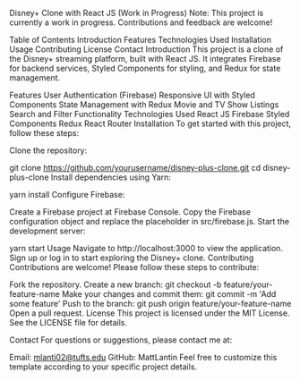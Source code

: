 Disney+ Clone with React JS (Work in Progress)
Note: This project is currently a work in progress. Contributions and feedback are welcome!

Table of Contents
Introduction
Features
Technologies Used
Installation
Usage
Contributing
License
Contact
Introduction
This project is a clone of the Disney+ streaming platform, built with React JS. It integrates Firebase for backend services, Styled Components for styling, and Redux for state management.

Features
User Authentication (Firebase)
Responsive UI with Styled Components
State Management with Redux
Movie and TV Show Listings
Search and Filter Functionality
Technologies Used
React JS
Firebase
Styled Components
Redux
React Router
Installation
To get started with this project, follow these steps:

Clone the repository:

git clone https://github.com/yourusername/disney-plus-clone.git
cd disney-plus-clone
Install dependencies using Yarn:

yarn install
Configure Firebase:

Create a Firebase project at Firebase Console.
Copy the Firebase configuration object and replace the placeholder in src/firebase.js.
Start the development server:

yarn start
Usage
Navigate to http://localhost:3000 to view the application.
Sign up or log in to start exploring the Disney+ clone.
Contributing
Contributions are welcome! Please follow these steps to contribute:

Fork the repository.
Create a new branch:
git checkout -b feature/your-feature-name
Make your changes and commit them:
git commit -m 'Add some feature'
Push to the branch:
git push origin feature/your-feature-name
Open a pull request.
License
This project is licensed under the MIT License. See the LICENSE file for details.

Contact
For questions or suggestions, please contact me at:

Email: mlanti02@tufts.edu
GitHub: MattLantin
Feel free to customize this template according to your specific project details.
